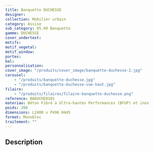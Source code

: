 ```yaml
---
title: Banquette DUCHESSE
designer:
collection: Mobilier urbain
category: Assise
sub_category: 05.09 Banquette
gamme: DUCHESSE
cover_undertext:
motifs:
motif_vegetal:
motif_window:
portes:
bal:
personnalisation:
cover_image: "/produits/cover_image/banquette-duchesse-2.jpg"
carousel:
    - "/produits/banquette-duchesse.jpg"
    - "/produits/banquette-duchesse-vue-haut.jpg"
filaire:
    - "/produits/filaires/filaire-banquette-duchesse.png"
reference: BADUCHE0101
materiau: Béton Fibré à Ultra-hautes Performances (BFUP) et inox
poids: 208
dimensions: L2400 x P496 H445
format: Monobloc
traitement: ""
---
```


## Description
